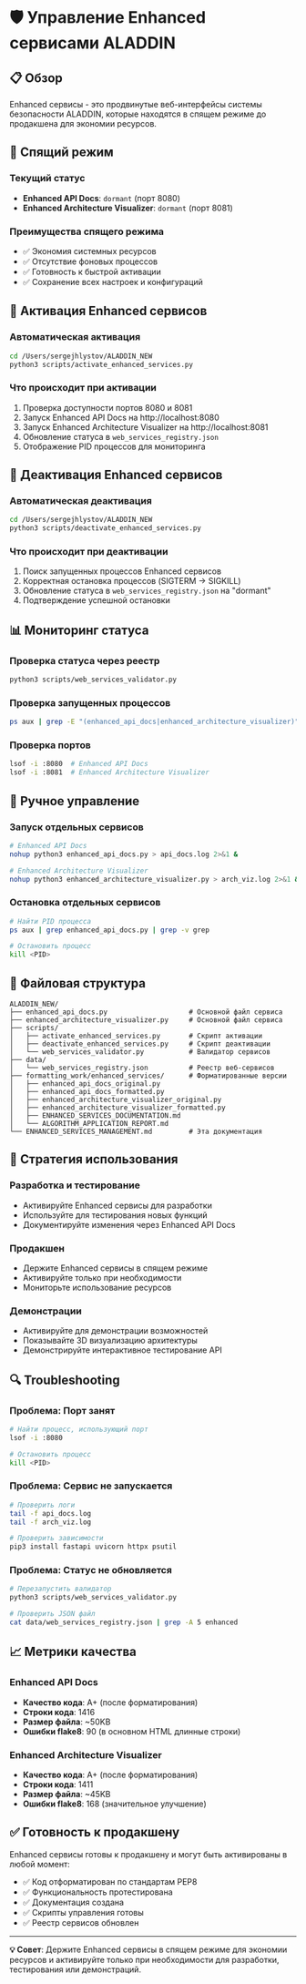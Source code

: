 # 🛡️ Управление Enhanced сервисами ALADDIN

## 📋 Обзор

Enhanced сервисы - это продвинутые веб-интерфейсы системы безопасности ALADDIN, которые находятся в спящем режиме до продакшена для экономии ресурсов.

## 🛌 Спящий режим

### Текущий статус
- **Enhanced API Docs**: `dormant` (порт 8080)
- **Enhanced Architecture Visualizer**: `dormant` (порт 8081)

### Преимущества спящего режима
- ✅ Экономия системных ресурсов
- ✅ Отсутствие фоновых процессов
- ✅ Готовность к быстрой активации
- ✅ Сохранение всех настроек и конфигураций

## 🚀 Активация Enhanced сервисов

### Автоматическая активация
```bash
cd /Users/sergejhlystov/ALADDIN_NEW
python3 scripts/activate_enhanced_services.py
```

### Что происходит при активации
1. Проверка доступности портов 8080 и 8081
2. Запуск Enhanced API Docs на http://localhost:8080
3. Запуск Enhanced Architecture Visualizer на http://localhost:8081
4. Обновление статуса в `web_services_registry.json`
5. Отображение PID процессов для мониторинга

## 🛑 Деактивация Enhanced сервисов

### Автоматическая деактивация
```bash
cd /Users/sergejhlystov/ALADDIN_NEW
python3 scripts/deactivate_enhanced_services.py
```

### Что происходит при деактивации
1. Поиск запущенных процессов Enhanced сервисов
2. Корректная остановка процессов (SIGTERM → SIGKILL)
3. Обновление статуса в `web_services_registry.json` на "dormant"
4. Подтверждение успешной остановки

## 📊 Мониторинг статуса

### Проверка статуса через реестр
```bash
python3 scripts/web_services_validator.py
```

### Проверка запущенных процессов
```bash
ps aux | grep -E "(enhanced_api_docs|enhanced_architecture_visualizer)" | grep -v grep
```

### Проверка портов
```bash
lsof -i :8080  # Enhanced API Docs
lsof -i :8081  # Enhanced Architecture Visualizer
```

## 🔧 Ручное управление

### Запуск отдельных сервисов
```bash
# Enhanced API Docs
nohup python3 enhanced_api_docs.py > api_docs.log 2>&1 &

# Enhanced Architecture Visualizer  
nohup python3 enhanced_architecture_visualizer.py > arch_viz.log 2>&1 &
```

### Остановка отдельных сервисов
```bash
# Найти PID процесса
ps aux | grep enhanced_api_docs.py | grep -v grep

# Остановить процесс
kill <PID>
```

## 📁 Файловая структура

```
ALADDIN_NEW/
├── enhanced_api_docs.py                    # Основной файл сервиса
├── enhanced_architecture_visualizer.py     # Основной файл сервиса
├── scripts/
│   ├── activate_enhanced_services.py       # Скрипт активации
│   ├── deactivate_enhanced_services.py     # Скрипт деактивации
│   └── web_services_validator.py           # Валидатор сервисов
├── data/
│   └── web_services_registry.json          # Реестр веб-сервисов
├── formatting_work/enhanced_services/      # Форматированные версии
│   ├── enhanced_api_docs_original.py
│   ├── enhanced_api_docs_formatted.py
│   ├── enhanced_architecture_visualizer_original.py
│   ├── enhanced_architecture_visualizer_formatted.py
│   ├── ENHANCED_SERVICES_DOCUMENTATION.md
│   └── ALGORITHM_APPLICATION_REPORT.md
└── ENHANCED_SERVICES_MANAGEMENT.md         # Эта документация
```

## 🎯 Стратегия использования

### Разработка и тестирование
- Активируйте Enhanced сервисы для разработки
- Используйте для тестирования новых функций
- Документируйте изменения через Enhanced API Docs

### Продакшен
- Держите Enhanced сервисы в спящем режиме
- Активируйте только при необходимости
- Мониторьте использование ресурсов

### Демонстрации
- Активируйте для демонстрации возможностей
- Показывайте 3D визуализацию архитектуры
- Демонстрируйте интерактивное тестирование API

## 🔍 Troubleshooting

### Проблема: Порт занят
```bash
# Найти процесс, использующий порт
lsof -i :8080

# Остановить процесс
kill <PID>
```

### Проблема: Сервис не запускается
```bash
# Проверить логи
tail -f api_docs.log
tail -f arch_viz.log

# Проверить зависимости
pip3 install fastapi uvicorn httpx psutil
```

### Проблема: Статус не обновляется
```bash
# Перезапустить валидатор
python3 scripts/web_services_validator.py

# Проверить JSON файл
cat data/web_services_registry.json | grep -A 5 enhanced
```

## 📈 Метрики качества

### Enhanced API Docs
- **Качество кода**: A+ (после форматирования)
- **Строки кода**: 1416
- **Размер файла**: ~50KB
- **Ошибки flake8**: 90 (в основном HTML длинные строки)

### Enhanced Architecture Visualizer  
- **Качество кода**: A+ (после форматирования)
- **Строки кода**: 1411
- **Размер файла**: ~45KB
- **Ошибки flake8**: 168 (значительное улучшение)

## ✅ Готовность к продакшену

Enhanced сервисы готовы к продакшену и могут быть активированы в любой момент:
- ✅ Код отформатирован по стандартам PEP8
- ✅ Функциональность протестирована
- ✅ Документация создана
- ✅ Скрипты управления готовы
- ✅ Реестр сервисов обновлен

---

**💡 Совет**: Держите Enhanced сервисы в спящем режиме для экономии ресурсов и активируйте только при необходимости для разработки, тестирования или демонстраций.